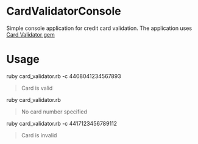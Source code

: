 # CardValidatorConsole

Simple console application for credit card validation.
The application uses [Card Validator gem](https://github.com/ayrat555/card_validator)


# Usage

ruby card_validator.rb -c 4408041234567893
> Card is valid

ruby card_validator.rb
> No card number specified

ruby card_validator.rb -c 4417123456789112
> Card is invalid
